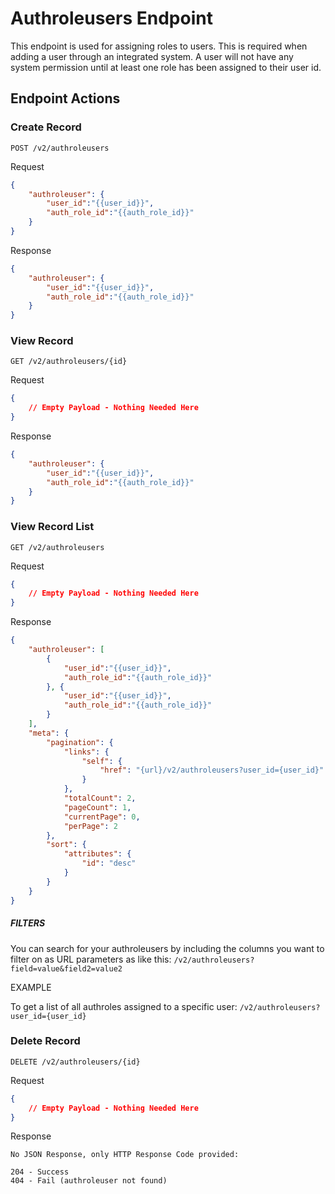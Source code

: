 # Authroleusers Endpoint

This endpoint is used for assigning roles to users. This is required when adding a user through an integrated system. A user will not have any system permission until at least one role has been assigned to their user id.

## Endpoint Actions

### Create Record

```POST /v2/authroleusers```

Request
```json
{
    "authroleuser": {
        "user_id":"{{user_id}}",
        "auth_role_id":"{{auth_role_id}}"
    }
}
```

Response
```json
{
    "authroleuser": {
        "user_id":"{{user_id}}",
        "auth_role_id":"{{auth_role_id}}"
    }
}
```

### View Record

```GET /v2/authroleusers/{id}```

Request
```json
{
    // Empty Payload - Nothing Needed Here
}
```
Response
```json
{
    "authroleuser": {
        "user_id":"{{user_id}}",
        "auth_role_id":"{{auth_role_id}}"
    }
}
```

### View Record List

```GET /v2/authroleusers```

Request
```json
{
    // Empty Payload - Nothing Needed Here
}
```

Response
```json
{
    "authroleuser": [
        {
            "user_id":"{{user_id}}",
            "auth_role_id":"{{auth_role_id}}"
        }, {
            "user_id":"{{user_id}}",
            "auth_role_id":"{{auth_role_id}}"
        }
    ],
    "meta": {
        "pagination": {
            "links": {
                "self": {
                    "href": "{url}/v2/authroleusers?user_id={user_id}"
                }
            },
            "totalCount": 2,
            "pageCount": 1,
            "currentPage": 0,
            "perPage": 2
        },
        "sort": {
            "attributes": {
                "id": "desc"
            }
        }
    }
}
```

##### FILTERS

You can search for your authroleusers by including the columns you want to filter on as URL parameters as like this:
```/v2/authroleusers?field=value&field2=value2```

EXAMPLE

To get a list of all authroles assigned to a specific user:
```/v2/authroleusers?user_id={user_id}```

### Delete Record

```DELETE /v2/authroleusers/{id}```

Request
```json
{
    // Empty Payload - Nothing Needed Here
}
```
Response
```http
No JSON Response, only HTTP Response Code provided:

204 - Success
404 - Fail (authroleuser not found)
```




